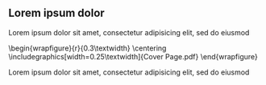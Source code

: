 Lorem ipsum dolor
-----------------

Lorem ipsum dolor sit amet, consectetur adipisicing elit, sed do eiusmod

\begin{wrapfigure}{r}{0.3\textwidth}
\centering
\includegraphics[width=0.25\textwidth]{Cover Page.pdf}
\end{wrapfigure}

Lorem ipsum dolor sit amet, consectetur adipisicing elit, sed do eiusmod
